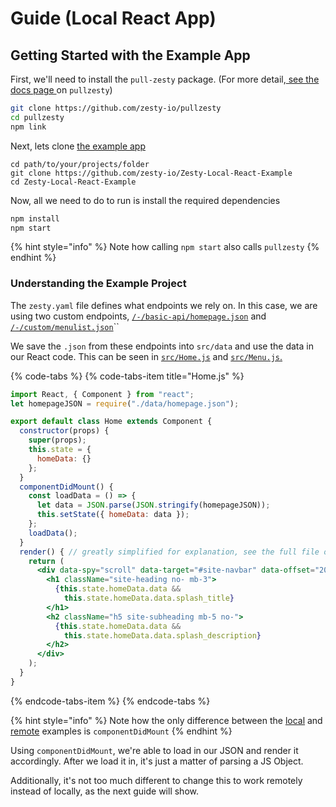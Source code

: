 # Guide \(Local React App\)

## Getting Started with the Example App

First, we'll need to install the `pull-zesty` package. \(For more detail,[ see the docs page ](https://github.com/zesty-io/zesty-org/tree/2c2b2cdfbf60f7308aedeb999c44eb98b7dbd490/pullzesty.md)on `pullzesty`\)

```bash
git clone https://github.com/zesty-io/pullzesty
cd pullzesty
npm link
```

Next, lets clone [the example app](https://github.com/zesty-io/zesty-local-react-example)

```text
cd path/to/your/projects/folder
git clone https://github.com/zesty-io/Zesty-Local-React-Example
cd Zesty-Local-React-Example
```

Now, all we need to do to run is install the required dependencies

```bash
npm install
npm start
```

{% hint style="info" %}
Note how calling `npm start` also calls `pullzesty`
{% endhint %}

### Understanding the Example Project

The `zesty.yaml` file defines what endpoints we rely on. In this case, we are using two custom endpoints, [`/-/basic-api/homepage.json`](https://6c706l48-dev.preview.zestyio.com/-/basic-api/homepage.json) and [`/-/custom/menulist.json`](https://6c706l48-dev.preview.zestyio.com/-/custom/menulist.json)\`\`

We save the `.json` from these endpoints into `src/data` and use the data in our React code. This can be seen in [`src/Home.js`](https://github.com/zesty-io/Zesty-Local-React-Example/blob/master/src/Home.js) and [`src/Menu.js`.](https://github.com/zesty-io/Zesty-Local-React-Example/blob/master/src/Menu.js)

{% code-tabs %}
{% code-tabs-item title="Home.js" %}
```jsx
import React, { Component } from "react";
let homepageJSON = require("./data/homepage.json");

export default class Home extends Component {
  constructor(props) {
    super(props);
    this.state = {
      homeData: {}
    };
  }
  componentDidMount() {
    const loadData = () => {
      let data = JSON.parse(JSON.stringify(homepageJSON));
      this.setState({ homeData: data });
    };
    loadData();
  }
  render() { // greatly simplified for explanation, see the full file on Github
    return (
      <div data-spy="scroll" data-target="#site-navbar" data-offset="200">
        <h1 className="site-heading no- mb-3">
          {this.state.homeData.data &&
            this.state.homeData.data.splash_title}
        </h1>
        <h2 className="h5 site-subheading mb-5 no-">
          {this.state.homeData.data &&
            this.state.homeData.data.splash_description}
        </h2>
      </div>
    );
  }
}
```
{% endcode-tabs-item %}
{% endcode-tabs %}

{% hint style="info" %}
Note how the only difference between the [local](https://github.com/zesty-io/zesty-org/tree/2c2b2cdfbf60f7308aedeb999c44eb98b7dbd490/headless/react/local-guide.md#understanding-the-example-project) and [remote](https://github.com/zesty-io/zesty-org/tree/2c2b2cdfbf60f7308aedeb999c44eb98b7dbd490/headless/react/remote-guide.md#understanding-the-example-project) examples is `componentDidMount`
{% endhint %}

Using `componentDidMount`, we're able to load in our JSON and render it accordingly. After we load it in, it's just a matter of parsing a JS Object.

Additionally, it's not too much different to change this to work remotely instead of locally, as the next guide will show.

